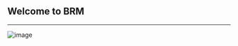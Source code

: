 
## Welcome to BRM


---

![image](https://github.com/user-attachments/assets/8348f9d2-a428-4194-9e61-c68bffa6148d)

